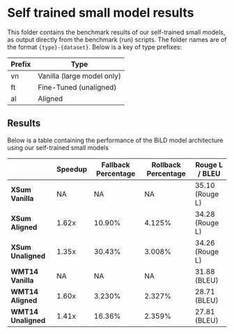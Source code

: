 # Self trained small model results

This folder contains the benchmark results of our
self-trained small models, as output directly from
the benchmark (run) scripts. The folder names are
of the format `{type}-{dataset}`. Below is a key
of type prefixes:

| Prefix | Type |
|----------|----------|
|   vn  | Vanilla (large model only) |
|   ft  | Fine-Tuned (unaligned) |
|   al  | Aligned |

## Results

Below is a table containing the performance of the BiLD
model architecture using our self-trained small models

|                  | Speedup | Fallback Percentage | Rollback Percentage | Rouge L / BLEU  |
|------------------|---------|---------------------|---------------------|-----------------|
| **XSum Vanilla** | NA      | NA                  | NA                  | 35.10 (Rouge L) |
| **XSum Aligned** | 1.62x   | 10.90%              | 4.125%              | 34.28 (Rouge L) |
| **XSum Unaligned** | 1.35x   | 30.43%              | 3.008%              | 34.26 (Rouge L) |
| **WMT14 Vanilla** | NA      | NA                  | NA                  | 31.88 (BLEU)    |
| **WMT14 Aligned** | 1.60x   | 3.230%              | 2.327%              | 28.71 (BLEU)    |
| **WMT14 Unaligned** | 1.41x   | 16.36%              | 2.359%              | 27.81 (BLEU)    |
